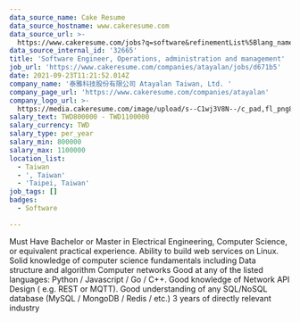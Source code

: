 ```yaml
---
data_source_name: Cake Resume
data_source_hostname: www.cakeresume.com
data_source_url: >-
  https://www.cakeresume.com/jobs?q=software&refinementList%5Blang_name%5D%5B0%5D=English&refinementList%5Bsalary_type%5D=per_year&range%5Bsalary_range%5D%5Bmin%5D=1000000&page=2
data_source_internal_id: '32665'
title: 'Software Engineer, Operations, administration and management'
job_url: 'https://www.cakeresume.com/companies/atayalan/jobs/d671b5'
date: 2021-09-23T11:21:52.014Z
company_name: '泰雅科技股份有限公司 Atayalan Taiwan, Ltd. '
company_page_url: 'https://www.cakeresume.com/companies/atayalan'
company_logo_url: >-
  https://media.cakeresume.com/image/upload/s--C1wj3V8N--/c_pad,fl_png8,h_200,w_200/v1632397978/hu1opvt0fp6dcwpcd6fi.png
salary_text: TWD800000 - TWD1100000
salary_currency: TWD
salary_type: per_year
salary_min: 800000
salary_max: 1100000
location_list:
  - Taiwan
  - ', Taiwan'
  - 'Taipei, Taiwan'
job_tags: []
badges:
  - Software

---
```


Must Have Bachelor or Master in Electrical Engineering, Computer Science, or equivalent practical experience. Ability to build web services on Linux. Solid knowledge of computer science fundamentals including Data structure and algorithm Computer networks Good at any of the listed languages: Python / Javascript / Go / C++. Good knowledge of Network API Design ( e.g. REST or MQTT). Good understanding of any SQL/NoSQL database (MySQL / MongoDB / Redis / etc.) 3 years of directly relevant industry 